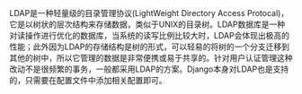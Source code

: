 LDAP是一种轻量级的目录管理协议(LightWeight Directory Access Protocal)，它是以树状的层次结构来存储数据，类似于UNIX的目录树。LDAP数据库是一种对读操作进行优化的数据库，当系统的读写比例比较大时，LDAP会体现出极高的性能；此外因为LDAP的存储结构是树的形式，可以轻易的将树的一个分支迁移到其他的树中，所以它管理的数据是非常便携或易于共享的。针对用户认证管理这种改动不是很频繁的事务，一般都采用LDAP的方案。Django本身对LDAP也是支持的，只需要在配置文件中添加相关配置即可。
